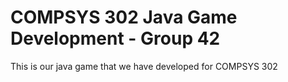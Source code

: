 # COMPSYS 302 Java Game Development - Group 42
This is our java game that we have developed for COMPSYS 302
